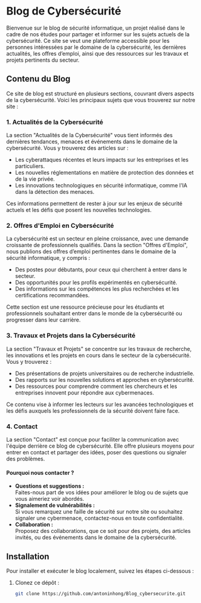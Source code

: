 # Blog de Cybersécurité

Bienvenue sur le blog de sécurité informatique, un projet réalisé dans le cadre de nos études pour partager et informer sur les sujets actuels de la cybersécurité. Ce site se veut une plateforme accessible pour les personnes intéressées par le domaine de la cybersécurité, les dernières actualités, les offres d’emploi, ainsi que des ressources sur les travaux et projets pertinents du secteur.

## Contenu du Blog

Ce site de blog est structuré en plusieurs sections, couvrant divers aspects de la cybersécurité. Voici les principaux sujets que vous trouverez sur notre site :

### 1. Actualités de la Cybersécurité

La section "Actualités de la Cybersécurité" vous tient informés des dernières tendances, menaces et événements dans le domaine de la cybersécurité. Vous y trouverez des articles sur :

- Les cyberattaques récentes et leurs impacts sur les entreprises et les particuliers.
- Les nouvelles réglementations en matière de protection des données et de la vie privée.
- Les innovations technologiques en sécurité informatique, comme l'IA dans la détection des menaces.

Ces informations permettent de rester à jour sur les enjeux de sécurité actuels et les défis que posent les nouvelles technologies.

### 2. Offres d'Emploi en Cybersécurité

La cybersécurité est un secteur en pleine croissance, avec une demande croissante de professionnels qualifiés. Dans la section "Offres d'Emploi", nous publions des offres d’emploi pertinentes dans le domaine de la sécurité informatique, y compris :

- Des postes pour débutants, pour ceux qui cherchent à entrer dans le secteur.
- Des opportunités pour les profils expérimentés en cybersécurité.
- Des informations sur les compétences les plus recherchées et les certifications recommandées.

Cette section est une ressource précieuse pour les étudiants et professionnels souhaitant entrer dans le monde de la cybersécurité ou progresser dans leur carrière.

### 3. Travaux et Projets dans la Cybersécurité

La section "Travaux et Projets" se concentre sur les travaux de recherche, les innovations et les projets en cours dans le secteur de la cybersécurité. Vous y trouverez :

- Des présentations de projets universitaires ou de recherche industrielle.
- Des rapports sur les nouvelles solutions et approches en cybersécurité.
- Des ressources pour comprendre comment les chercheurs et les entreprises innovent pour répondre aux cybermenaces.

Ce contenu vise à informer les lecteurs sur les avancées technologiques et les défis auxquels les professionnels de la sécurité doivent faire face.

### 4. Contact

La section "Contact" est conçue pour faciliter la communication avec l'équipe derrière ce blog de cybersécurité. Elle offre plusieurs moyens pour entrer en contact et partager des idées, poser des questions ou signaler des problèmes.

#### Pourquoi nous contacter ?
- **Questions et suggestions :**  
  Faites-nous part de vos idées pour améliorer le blog ou de sujets que vous aimeriez voir abordés.
- **Signalement de vulnérabilités :**  
  Si vous remarquez une faille de sécurité sur notre site ou souhaitez signaler une cybermenace, contactez-nous en toute confidentialité.
- **Collaboration :**  
  Proposez des collaborations, que ce soit pour des projets, des articles invités, ou des événements dans le domaine de la cybersécurité.

## Installation

Pour installer et exécuter le blog localement, suivez les étapes ci-dessous :

1. Clonez ce dépôt :
   ```bash
   git clone https://github.com/antoninhong/Blog_cybersecurite.git

